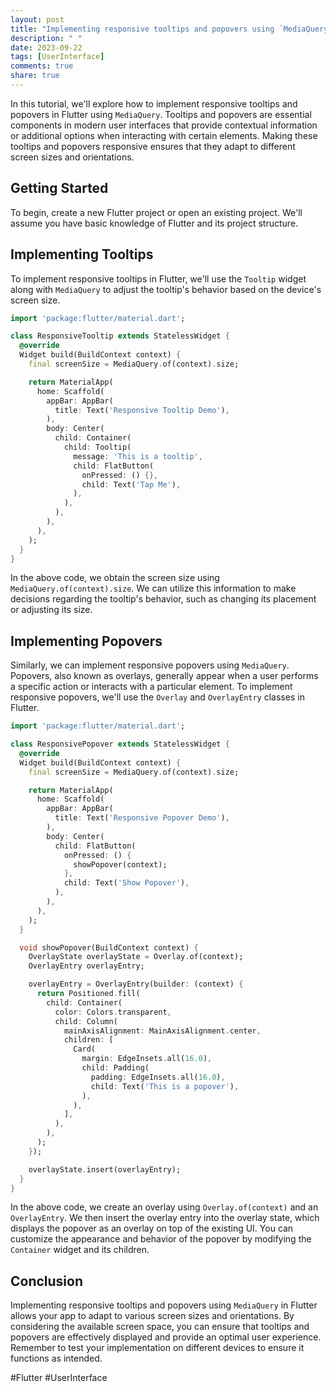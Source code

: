 ```yaml
---
layout: post
title: "Implementing responsive tooltips and popovers using `MediaQuery` in Flutter"
description: " "
date: 2023-09-22
tags: [UserInterface]
comments: true
share: true
---
```


In this tutorial, we'll explore how to implement responsive tooltips and popovers in Flutter using `MediaQuery`. Tooltips and popovers are essential components in modern user interfaces that provide contextual information or additional options when interacting with certain elements. Making these tooltips and popovers responsive ensures that they adapt to different screen sizes and orientations.

## Getting Started

To begin, create a new Flutter project or open an existing project. We'll assume you have basic knowledge of Flutter and its project structure.

## Implementing Tooltips

To implement responsive tooltips in Flutter, we'll use the `Tooltip` widget along with `MediaQuery` to adjust the tooltip's behavior based on the device's screen size.

```dart
import 'package:flutter/material.dart';

class ResponsiveTooltip extends StatelessWidget {
  @override
  Widget build(BuildContext context) {
    final screenSize = MediaQuery.of(context).size;

    return MaterialApp(
      home: Scaffold(
        appBar: AppBar(
          title: Text('Responsive Tooltip Demo'),
        ),
        body: Center(
          child: Container(
            child: Tooltip(
              message: 'This is a tooltip',
              child: FlatButton(
                onPressed: () {},
                child: Text('Tap Me'),
              ),
            ),
          ),
        ),
      ),
    );
  }
}
```

In the above code, we obtain the screen size using `MediaQuery.of(context).size`. We can utilize this information to make decisions regarding the tooltip's behavior, such as changing its placement or adjusting its size.

## Implementing Popovers

Similarly, we can implement responsive popovers using `MediaQuery`. Popovers, also known as overlays, generally appear when a user performs a specific action or interacts with a particular element. To implement responsive popovers, we'll use the `Overlay` and `OverlayEntry` classes in Flutter.

```dart
import 'package:flutter/material.dart';

class ResponsivePopover extends StatelessWidget {
  @override
  Widget build(BuildContext context) {
    final screenSize = MediaQuery.of(context).size;

    return MaterialApp(
      home: Scaffold(
        appBar: AppBar(
          title: Text('Responsive Popover Demo'),
        ),
        body: Center(
          child: FlatButton(
            onPressed: () {
              showPopover(context);
            },
            child: Text('Show Popover'),
          ),
        ),
      ),
    );
  }

  void showPopover(BuildContext context) {
    OverlayState overlayState = Overlay.of(context);
    OverlayEntry overlayEntry;

    overlayEntry = OverlayEntry(builder: (context) {
      return Positioned.fill(
        child: Container(
          color: Colors.transparent,
          child: Column(
            mainAxisAlignment: MainAxisAlignment.center,
            children: [
              Card(
                margin: EdgeInsets.all(16.0),
                child: Padding(
                  padding: EdgeInsets.all(16.0),
                  child: Text('This is a popover'),
                ),
              ),
            ],
          ),
        ),
      );
    });

    overlayState.insert(overlayEntry);
  }
}
```

In the above code, we create an overlay using `Overlay.of(context)` and an `OverlayEntry`. We then insert the overlay entry into the overlay state, which displays the popover as an overlay on top of the existing UI. You can customize the appearance and behavior of the popover by modifying the `Container` widget and its children.

## Conclusion

Implementing responsive tooltips and popovers using `MediaQuery` in Flutter allows your app to adapt to various screen sizes and orientations. By considering the available screen space, you can ensure that tooltips and popovers are effectively displayed and provide an optimal user experience. Remember to test your implementation on different devices to ensure it functions as intended.

#Flutter #UserInterface